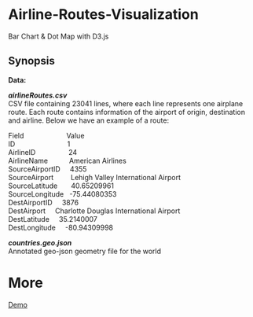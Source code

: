 # Airline-Routes-Visualization
Bar Chart & Dot Map with D3.js
## Synopsis
**Data:**

***airlineRoutes.csv*** <br>
CSV file containing 23041 lines, where each line represents one airplane route. Each route contains information of the airport of origin, destination and airline. Below we have an example of a route: <br>

Field&nbsp;&nbsp;&nbsp;&nbsp;&nbsp;&nbsp;&nbsp;&nbsp;&nbsp;&nbsp;&nbsp;&nbsp;&nbsp;&nbsp;&nbsp;&nbsp;&nbsp;&nbsp;&nbsp;&nbsp;&nbsp;&nbsp;Value <br>
ID&nbsp;&nbsp;&nbsp;&nbsp;&nbsp;&nbsp;&nbsp;&nbsp;&nbsp;&nbsp;&nbsp;&nbsp;&nbsp;&nbsp;&nbsp;&nbsp;&nbsp;&nbsp;&nbsp;&nbsp;&nbsp;&nbsp;&nbsp;&nbsp;&nbsp;&nbsp;&nbsp;1 <br>
AirlineID&nbsp;&nbsp;&nbsp;&nbsp;&nbsp;&nbsp;&nbsp;&nbsp;&nbsp;&nbsp;&nbsp;&nbsp;&nbsp;&nbsp;&nbsp;&nbsp;&nbsp;24 <br>
AirlineName&nbsp;&nbsp;&nbsp;&nbsp;&nbsp;&nbsp;&nbsp;&nbsp;&nbsp;&nbsp;&nbsp;American Airlines <br>
SourceAirportID&nbsp;&nbsp;&nbsp;&nbsp;&nbsp;4355 <br>
SourceAirport&nbsp;&nbsp;&nbsp;&nbsp;&nbsp;&nbsp;&nbsp;&nbsp;&nbsp;Lehigh Valley International Airport <br>
SourceLatitude&nbsp;&nbsp;&nbsp;&nbsp;&nbsp;&nbsp;&nbsp;40.65209961 <br>
SourceLongitude&nbsp;&nbsp;&nbsp;-75.44080353 <br>
DestAirportID&nbsp;&nbsp;&nbsp;&nbsp;&nbsp;3876 <br>
DestAirport&nbsp;&nbsp;&nbsp;&nbsp;&nbsp;Charlotte Douglas International Airport <br>
DestLatitude&nbsp;&nbsp;&nbsp;&nbsp;&nbsp;35.2140007 <br>
DestLongitude&nbsp;&nbsp;&nbsp;&nbsp;&nbsp;-80.94309998 <br>

***countries.geo.json***<br>
Annotated geo-json geometry file for the world
# More
[Demo](https://rahulgaonkar.github.io/Airline-Routes-Visualization/)

